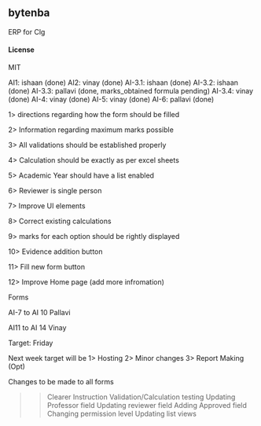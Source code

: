 ## bytenba

ERP for Clg

#### License

MIT

AI1: ishaan (done)
AI2: vinay (done)
AI-3.1: ishaan (done)
AI-3.2: ishaan (done)
AI-3.3: pallavi (done, marks_obtained formula pending)
AI-3.4: vinay (done)
AI-4: vinay (done)
AI-5: vinay (done)
AI-6: pallavi (done)


1> directions regarding how the form should be filled

2> Information regarding maximum marks possible 

3> All validations should be established properly 

4> Calculation should be exactly as per excel sheets 

5> Academic Year should have a list enabled 

6> Reviewer is single person

7> Improve UI elements 

8> Correct existing calculations

9> marks for each option should be rightly displayed

10> Evidence addition button

11> Fill new form button

12> Improve Home page (add more infromation)


Forms 

AI-7 to AI 10 Pallavi

AI11 to AI 14 Vinay

Target: Friday

Next week target will be
1> Hosting
2> Minor changes
3> Report Making (Opt)

Changes to be made to all forms
>> Clearer Instruction
>> Validation/Calculation testing
>> Updating Professor field
>> Updating reviewer field
>> Adding Approved field
>> Changing permission level
>> Updating list views




